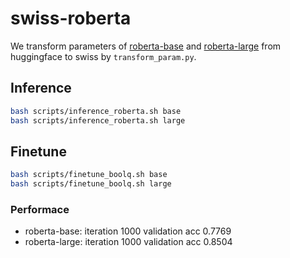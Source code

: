 # swiss-roberta

We transform parameters of [roberta-base](https://huggingface.co/roberta-base) and [roberta-large](https://huggingface.co/roberta-large) from huggingface to swiss by `transform_param.py`.

## Inference

```bash
bash scripts/inference_roberta.sh base
bash scripts/inference_roberta.sh large
```

## Finetune

```bash
bash scripts/finetune_boolq.sh base
bash scripts/finetune_boolq.sh large
```

### Performace

* roberta-base: iteration 1000 validation acc 0.7769
* roberta-large: iteration 1000 validation acc 0.8504
